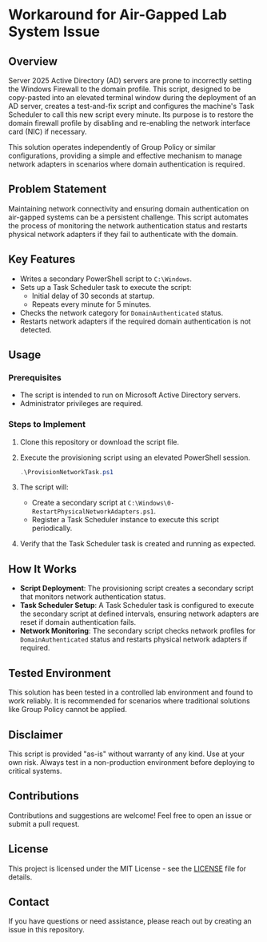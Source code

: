 # Workaround for Air-Gapped Lab System Issue

## Overview
Server 2025 Active Directory (AD) servers are prone to incorrectly setting the Windows Firewall to the domain profile. This script, designed to be copy-pasted into an elevated terminal window during the deployment of an AD server, creates a test-and-fix script and configures the machine's Task Scheduler to call this new script every minute. Its purpose is to restore the domain firewall profile by disabling and re-enabling the network interface card (NIC) if necessary.

This solution operates independently of Group Policy or similar configurations, providing a simple and effective mechanism to manage network adapters in scenarios where domain authentication is required.

## Problem Statement
Maintaining network connectivity and ensuring domain authentication on air-gapped systems can be a persistent challenge. This script automates the process of monitoring the network authentication status and restarts physical network adapters if they fail to authenticate with the domain.

## Key Features
- Writes a secondary PowerShell script to `C:\Windows`.
- Sets up a Task Scheduler task to execute the script:
  - Initial delay of 30 seconds at startup.
  - Repeats every minute for 5 minutes.
- Checks the network category for `DomainAuthenticated` status.
- Restarts network adapters if the required domain authentication is not detected.

## Usage
### Prerequisites
- The script is intended to run on Microsoft Active Directory servers.
- Administrator privileges are required.

### Steps to Implement
1. Clone this repository or download the script file.
2. Execute the provisioning script using an elevated PowerShell session.

   ```powershell
   .\ProvisionNetworkTask.ps1
   ```

3. The script will:
   - Create a secondary script at `C:\Windows\0-RestartPhysicalNetworkAdapters.ps1`.
   - Register a Task Scheduler instance to execute this script periodically.
4. Verify that the Task Scheduler task is created and running as expected.

## How It Works
- **Script Deployment**: The provisioning script creates a secondary script that monitors network authentication status.
- **Task Scheduler Setup**: A Task Scheduler task is configured to execute the secondary script at defined intervals, ensuring network adapters are reset if domain authentication fails.
- **Network Monitoring**: The secondary script checks network profiles for `DomainAuthenticated` status and restarts physical network adapters if required.

## Tested Environment
This solution has been tested in a controlled lab environment and found to work reliably. It is recommended for scenarios where traditional solutions like Group Policy cannot be applied.

## Disclaimer
This script is provided "as-is" without warranty of any kind. Use at your own risk. Always test in a non-production environment before deploying to critical systems.

## Contributions
Contributions and suggestions are welcome! Feel free to open an issue or submit a pull request.

## License
This project is licensed under the MIT License - see the [LICENSE](LICENSE) file for details.

## Contact
If you have questions or need assistance, please reach out by creating an issue in this repository.
